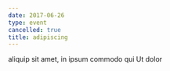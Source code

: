 ```yaml
---
date: 2017-06-26
type: event
cancelled: true
title: adipiscing
---
```

aliquip sit amet, in ipsum commodo qui Ut dolor